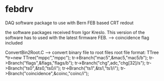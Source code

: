 # febdrv
DAQ software package to use with Bern FEB based CRT redout

the software packages received from Igor Kreslo.
This version of the software has to used with the latest firmware FEB.
--> coincidence flag included

ConvertBin2Root.C 
	--> convert binary file to root files
root file format:
        TTree *tr=new TTree("mppc","mppc");
        tr->Branch("mac5",&mac5,"mac5/b");
        tr->Branch("flags",&flags,"flags/b");
        tr->Branch("chg",adc,"chg[32]/s");
        tr->Branch("ts0",&ts0,"ts0/i");
        tr->Branch("ts1",&ts1,"ts1/i");
        tr->Branch("coincidence",&coinc,"coinc/i");

